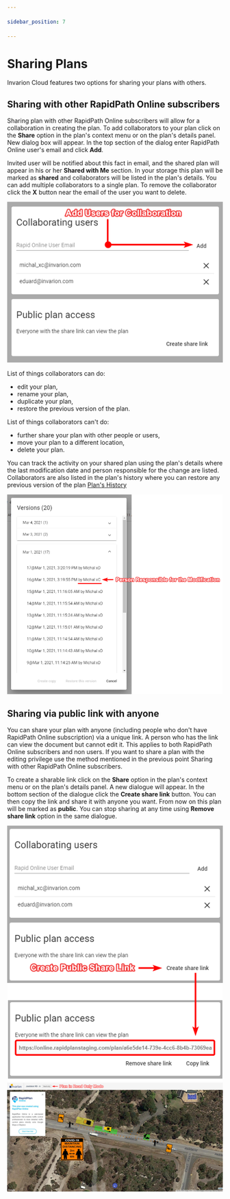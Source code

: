 ```yaml
---

sidebar_position: 7

---
```

# Sharing Plans

Invarion Cloud features two options for sharing your plans with others.

## Sharing with other RapidPath Online subscribers

Sharing plan with other RapidPath Online subscribers will allow for a collaboration in creating the plan. To add collaborators to your plan click on the **Share** option in the plan's context menu or on the plan's details panel. New dialog box will appear. In the top section of the dialog enter RapidPath Online user's email and click **Add**.

Invited user will be notified about this fact in email, and the shared plan will appear in his or her **Shared with Me** section. In your storage this plan will be marked as **shared** and collaborators will be listed in the plan's details. You can add multiple collaborators to a single plan. To remove the collaborator click the **X** button near the email of the user you want to delete.

![Share Plan Dialogue](./assets/Adding_Users_To_The_Plan.png)

List of things collaborators can do:

- edit your plan,
- rename your plan,
- duplicate your plan,
- restore the previous version of the plan.

List of things collaborators can't do:

- further share your plan with other people or users,
- move your plan to a different location,
- delete your plan.  

You can track the activity on your shared plan using the plan's details where the last modification date and person responsible for the change are listed. Collaborators are also listed in the plan's history where you can restore any previous version of the plan [Plan's History](./plans-history.md)

![Plan's History](./assets/Collaborators_In_Plan_History.png)

## Sharing via public link with anyone

You can share your plan with anyone (including people who don't have RapidPath Online subscription) via a unique link. A person who has the link can view the document but cannot edit it. This applies to both RapidPath Online subscribers and non users. If you want to share a plan with the editing privilege use the method mentioned in the previous point Sharing with other RapidPath Online subscribers.

To create a sharable link click on the **Share** option in the plan's context menu or on the plan's details panel. A new dialogue will appear. In the bottom section of the dialogue click the **Create share link** button. You can then copy the link and share it with anyone you want. From now on this plan will be marked as **public**. You can stop sharing at any time using **Remove share link** option in the same dialogue.

![Create Public Link](./assets/Creating_Public_Link.png)
![Plan in Read Only Mode](./assets/Plan_In_Read_Only_Mode.png)
